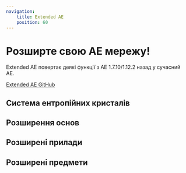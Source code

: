 ```yaml
---
navigation:
    title: Extended AE
    position: 60
---
```


# Розширте свою AE мережу!

Extended AE повертає деякі функції з AE 1.7.10/1.12.2 назад у сучасний AE.

[Extended AE GitHub](https://github.com/GlodBlock/ExtendedAE) 

## Система ентропійних кристалів
<CategoryIndex category="entro system"></CategoryIndex>

## Розширення основ
<CategoryIndex category="extended foundation"></CategoryIndex>

## Розширені прилади
<CategoryIndex category="extended devices"></CategoryIndex>

## Розширені предмети
<CategoryIndex category="extended items"></CategoryIndex>
